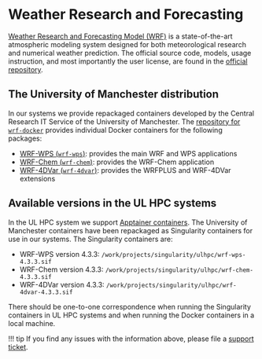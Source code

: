 # Weather Research and Forecasting

[Weather Research and Forecasting Model (WRF)](https://www2.mmm.ucar.edu/wrf/users/) is a state-of-the-art atmospheric modeling system designed for both meteorological research and numerical weather prediction. The official source code, models, usage instruction, and most importantly the user license, are found in the [official repository](https://github.com/wrf-model/WRF/).

## The University of Manchester distribution

In our systems we provide repackaged containers developed by the Central Research IT Service of the University of Manchester. The [repository for `wrf-docker`](https://github.com/UoMResearchIT/wrf-docker/) provides individual Docker containers for the following packages:

- [WRF-WPS (`wrf-wps`)](https://github.com/UoMResearchIT/wrf-docker/pkgs/container/wrf-wps/): provides the main WRF and WPS applications
- [WRF-Chem (`wrf-chem`)](https://github.com/UoMResearchIT/wrf-docker/pkgs/container/wrf-chem/): provides the WRF-Chem application
- [WRF-4DVar (`wrf-4dvar`)](https://github.com/UoMResearchIT/wrf-docker/pkgs/container/wrf-4dvar/): provides the WRFPLUS and WRF-4DVar extensions

## Available versions in the UL HPC systems

In the UL HPC system we support [Apptainer containers](/environment/containers). The University of Manchester containers have been repackaged as Singularity containers for use in our systems. The Singularity containers are:

- WRF-WPS version 4.3.3: `/work/projects/singularity/ulhpc/wrf-wps-4.3.3.sif`
- WRF-Chem version 4.3.3: `/work/projects/singularity/ulhpc/wrf-chem-4.3.3.sif`
- WRF-4DVar version 4.3.3: `/work/projects/singularity/ulhpc/wrf-4dvar-4.3.3.sif`

There should be one-to-one correspondence when running the Singularity containers in UL HPC systems and when running the Docker containers in a local machine.

!!! tip
    If you find any issues with the information above, please file a [support ticket](https://hpc.uni.lu/support).
